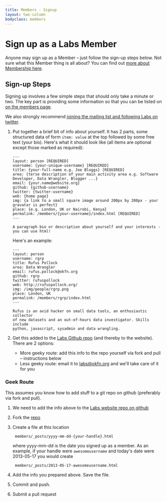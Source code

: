 ```yaml
---
title: Members - Signup
layout: two-column
bodyclass: members
---
```


# Sign up as a Labs Member

Anyone may sign up as a Member &ndash; just follow the sign-up steps below.
Not sure what this Member thing is all about? You can find out [more about
Membership here][members].

[members]: /members/

## Sign-up Steps

Signing up involves a few simple steps that should only take a minute or
two. The key part is providing some information so that you can be listed
on [on the members page][members].

We also strongly recommend [joining the mailing list and following Labs on twitter](/contact/).

1. Put together a brief bit of info about yourself. It has 2 parts, some
   structured data of form `item: value` at the top followed by some free text
   (your bio). Here's what it should look like (all items are optional except
   those marked as required):

       ---
       layout: person [REQUIRED]
       username: {your-unique-username} [REQUIRED]
       title: {your-full-name e.g. Joe Bloggs} [REQUIRED]
       area: {terse description of your main activity area e.g. Software Developer, Data Wrangler, Blogger ...}
       email: {your.name@website.org}
       github: {github-username}
       twitter: {twitter-username}
       web: {home page}
       img: {a link to a small square image around 200px by 200px - your gravatar is perfect}
       place: {e.g. London, UK or Nairobi, Kenya}
       permalink: /members/{your-username}/index.html [REQUIRED]
       ---

       A paragraph bio or description about yourself and your interests -
       you can use html!

   Here's an example:

       ---
       layout: person
       username: rgrp
       title: Rufus Pollock
       area: Data Wrangler
       email: rufus.pollock@okfn.org
       github: rgrp
       twitter: rufuspollock
       web: http://rufuspollock.org/
       img: /img/people/rgrp.png
       place: London, UK
       permalink: /members/rgrp/index.html
       ---
       
       Rufus is an avid hacker on small data tools, an enthusiastic collector
       of new datasets and an out-of-hours data investigator. Skills include
       python, javascript, sysadmin and data wrangling.

2. Get this added to the [Labs Github repo][repo] (and thereby to the website).
   There are 2 options:

    * More geeky route: add this info to the repo yourself via fork and pull
      &ndash; instructions below
    * Less geeky route: email it to labs@okfn.org and we'll take care of it for
      you

### Geek Route

This assumes you know how to add stuff to a git repo on github (preferably via fork and pull).

1. We need to add the info above to the [Labs website repo on github][repo]

2. Fork the [repo][]

3. Create a file at this location

        members/_posts/yyyy-mm-dd-{your-handle}.html

   where yyyy-mm-dd is the date you signed up as a member. As an example, if
   your handle were `awesomeusername` and today's date were 2013-05-17 you
   would create

        members/_posts/2013-05-17-awesomeusername.html

4. Add the info you prepared above. Save the file.

5. Commit and push.

6. Submit a pull request

[repo]: https://github.com/okfn/okfn.github.com/

